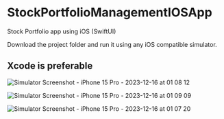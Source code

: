 # StockPortfolioManagementIOSApp
Stock Portfolio app using iOS (SwiftUI)

Download the project folder and run it using any iOS compatible simulator. 

## Xcode is preferable
![Simulator Screenshot - iPhone 15 Pro - 2023-12-16 at 01 08 12](https://github.com/shardulsurve1/StockPortfolioManagementIOSApp/assets/113263274/10af171f-cedc-4ade-845c-0fe9d296e659)

![Simulator Screenshot - iPhone 15 Pro - 2023-12-16 at 01 09 09](https://github.com/shardulsurve1/StockPortfolioManagementIOSApp/assets/113263274/f8b4832b-c8a3-47b0-896b-6fc40b4bbc92)

![Simulator Screenshot - iPhone 15 Pro - 2023-12-16 at 01 07 20](https://github.com/shardulsurve1/StockPortfolioManagementIOSApp/assets/113263274/6588309d-e3e7-49e5-892a-cc05cd496f9c)


